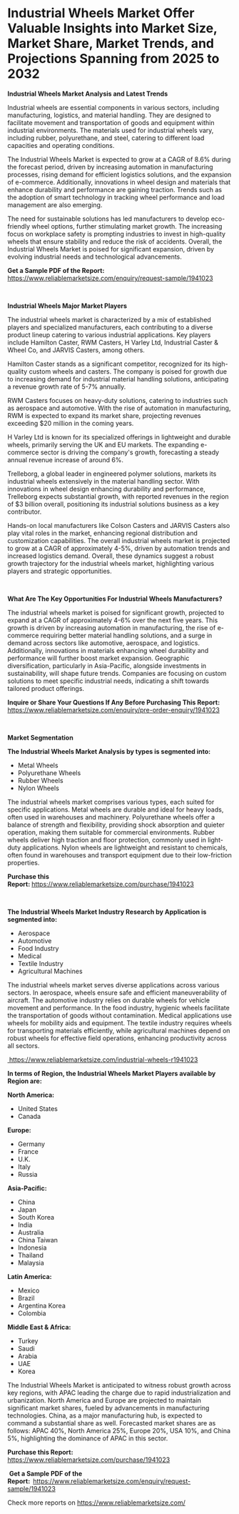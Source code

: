 <p><h1>Industrial Wheels Market Offer Valuable Insights into Market Size, Market Share, Market Trends, and Projections Spanning from 2025 to 2032</h1></p><p><strong>Industrial Wheels Market Analysis and Latest Trends</strong></p>
<p><p>Industrial wheels are essential components in various sectors, including manufacturing, logistics, and material handling. They are designed to facilitate movement and transportation of goods and equipment within industrial environments. The materials used for industrial wheels vary, including rubber, polyurethane, and steel, catering to different load capacities and operating conditions.</p><p>The Industrial Wheels Market is expected to grow at a CAGR of 8.6% during the forecast period, driven by increasing automation in manufacturing processes, rising demand for efficient logistics solutions, and the expansion of e-commerce. Additionally, innovations in wheel design and materials that enhance durability and performance are gaining traction. Trends such as the adoption of smart technology in tracking wheel performance and load management are also emerging. </p><p>The need for sustainable solutions has led manufacturers to develop eco-friendly wheel options, further stimulating market growth. The increasing focus on workplace safety is prompting industries to invest in high-quality wheels that ensure stability and reduce the risk of accidents. Overall, the Industrial Wheels Market is poised for significant expansion, driven by evolving industrial needs and technological advancements.</p></p>
<p><strong>Get a Sample PDF of the Report:&nbsp;</strong> <a href="https://www.reliablemarketsize.com/enquiry/request-sample/1941023?utm_campaign=3226&utm_medium=2&utm_source=Github&utm_content=ia&utm_term=10042025&utm_id=industrial-wheels">https://www.reliablemarketsize.com/enquiry/request-sample/1941023</a></p>
<p>&nbsp;</p>
<p><strong>Industrial Wheels Major Market Players</strong></p>
<p><p>The industrial wheels market is characterized by a mix of established players and specialized manufacturers, each contributing to a diverse product lineup catering to various industrial applications. Key players include Hamilton Caster, RWM Casters, H Varley Ltd, Industrial Caster & Wheel Co, and JARVIS Casters, among others.</p><p>Hamilton Caster stands as a significant competitor, recognized for its high-quality custom wheels and casters. The company is poised for growth due to increasing demand for industrial material handling solutions, anticipating a revenue growth rate of 5-7% annually.</p><p>RWM Casters focuses on heavy-duty solutions, catering to industries such as aerospace and automotive. With the rise of automation in manufacturing, RWM is expected to expand its market share, projecting revenues exceeding $20 million in the coming years.</p><p>H Varley Ltd is known for its specialized offerings in lightweight and durable wheels, primarily serving the UK and EU markets. The expanding e-commerce sector is driving the company's growth, forecasting a steady annual revenue increase of around 6%.</p><p>Trelleborg, a global leader in engineered polymer solutions, markets its industrial wheels extensively in the material handling sector. With innovations in wheel design enhancing durability and performance, Trelleborg expects substantial growth, with reported revenues in the region of $3 billion overall, positioning its industrial solutions business as a key contributor.</p><p>Hands-on local manufacturers like Colson Casters and JARVIS Casters also play vital roles in the market, enhancing regional distribution and customization capabilities. The overall industrial wheels market is projected to grow at a CAGR of approximately 4-5%, driven by automation trends and increased logistics demand. Overall, these dynamics suggest a robust growth trajectory for the industrial wheels market, highlighting various players and strategic opportunities.</p></p>
<p>&nbsp;</p>
<p><strong>What Are The Key Opportunities For Industrial Wheels Manufacturers?</strong></p>
<p><p>The industrial wheels market is poised for significant growth, projected to expand at a CAGR of approximately 4-6% over the next five years. This growth is driven by increasing automation in manufacturing, the rise of e-commerce requiring better material handling solutions, and a surge in demand across sectors like automotive, aerospace, and logistics. Additionally, innovations in materials enhancing wheel durability and performance will further boost market expansion. Geographic diversification, particularly in Asia-Pacific, alongside investments in sustainability, will shape future trends. Companies are focusing on custom solutions to meet specific industrial needs, indicating a shift towards tailored product offerings.</p></p>
<p><strong>Inquire or Share Your Questions If Any Before Purchasing This Report:</strong> <a href="https://www.reliablemarketsize.com/enquiry/pre-order-enquiry/1941023?utm_campaign=3226&utm_medium=2&utm_source=Github&utm_content=ia&utm_term=10042025&utm_id=industrial-wheels">https://www.reliablemarketsize.com/enquiry/pre-order-enquiry/1941023</a></p>
<p>&nbsp;</p>
<p><strong>Market Segmentation</strong></p>
<p><strong>The Industrial Wheels Market Analysis by types is segmented into:</strong></p>
<p><ul><li>Metal Wheels</li><li>Polyurethane Wheels</li><li>Rubber Wheels</li><li>Nylon Wheels</li></ul></p>
<p><p>The industrial wheels market comprises various types, each suited for specific applications. Metal wheels are durable and ideal for heavy loads, often used in warehouses and machinery. Polyurethane wheels offer a balance of strength and flexibility, providing shock absorption and quieter operation, making them suitable for commercial environments. Rubber wheels deliver high traction and floor protection, commonly used in light-duty applications. Nylon wheels are lightweight and resistant to chemicals, often found in warehouses and transport equipment due to their low-friction properties.</p></p>
<p><strong>Purchase this Report:&nbsp;</strong><a href="https://www.reliablemarketsize.com/purchase/1941023?utm_campaign=3226&utm_medium=2&utm_source=Github&utm_content=ia&utm_term=10042025&utm_id=industrial-wheels">https://www.reliablemarketsize.com/purchase/1941023</a></p>
<p>&nbsp;</p>
<p><strong>The Industrial Wheels Market Industry Research by Application is segmented into:</strong></p>
<p><ul><li>Aerospace</li><li>Automotive</li><li>Food Industry</li><li>Medical</li><li>Textile Industry</li><li>Agricultural Machines</li></ul></p>
<p><p>The industrial wheels market serves diverse applications across various sectors. In aerospace, wheels ensure safe and efficient maneuverability of aircraft. The automotive industry relies on durable wheels for vehicle movement and performance. In the food industry, hygienic wheels facilitate the transportation of goods without contamination. Medical applications use wheels for mobility aids and equipment. The textile industry requires wheels for transporting materials efficiently, while agricultural machines depend on robust wheels for effective field operations, enhancing productivity across all sectors.</p></p>
<p><a href="https://www.reliablemarketsize.com/industrial-wheels-r1941023?utm_campaign=3226&utm_medium=2&utm_source=Github&utm_content=ia&utm_term=10042025&utm_id=industrial-wheels">&nbsp;https://www.reliablemarketsize.com/industrial-wheels-r1941023</a></p>
<p><strong>In terms of Region, the Industrial Wheels Market Players available by Region are:</strong></p>
<p>
    <p> <strong> North America: </strong>
        <ul>
            <li>United States</li>
            <li>Canada</li>
        </ul>
        </p> 
    <p> <strong> Europe: </strong>
        <ul>
            <li>Germany</li>
            <li>France</li>
            <li>U.K.</li>
            <li>Italy</li>
            <li>Russia</li>
        </ul>
        </p> 
    <p> <strong> Asia-Pacific: </strong>
        <ul>
            <li>China</li>
            <li>Japan</li>
            <li>South Korea</li>
            <li>India</li>
            <li>Australia</li>
            <li>China Taiwan</li>
            <li>Indonesia</li>
            <li>Thailand</li>
            <li>Malaysia</li>
        </ul>
        </p> 
    <p> <strong> Latin America: </strong>
        <ul>
            <li>Mexico</li>
            <li>Brazil</li>
            <li>Argentina Korea</li>
            <li>Colombia</li>
        </ul>
        </p> 
    <p> <strong> Middle East & Africa: </strong>
        <ul>
            <li>Turkey</li>
            <li>Saudi</li>
            <li>Arabia</li>
            <li>UAE</li>
            <li>Korea</li>
        </ul>
    </p>
    </p>
<p><p>The Industrial Wheels Market is anticipated to witness robust growth across key regions, with APAC leading the charge due to rapid industrialization and urbanization. North America and Europe are projected to maintain significant market shares, fueled by advancements in manufacturing technologies. China, as a major manufacturing hub, is expected to command a substantial share as well. Forecasted market shares are as follows: APAC 40%, North America 25%, Europe 20%, USA 10%, and China 5%, highlighting the dominance of APAC in this sector.</p></p>
<p><strong>Purchase this Report: </strong><a href="https://www.reliablemarketsize.com/purchase/1941023?utm_campaign=3226&utm_medium=2&utm_source=Github&utm_content=ia&utm_term=10042025&utm_id=industrial-wheels">https://www.reliablemarketsize.com/purchase/1941023</a></p>
<p>&nbsp;<strong>Get a Sample PDF of the Report:&nbsp;&nbsp;</strong><a href="https://www.reliablemarketsize.com/enquiry/request-sample/1941023?utm_campaign=3226&utm_medium=2&utm_source=Github&utm_content=ia&utm_term=10042025&utm_id=industrial-wheels">https://www.reliablemarketsize.com/enquiry/request-sample/1941023</a></p>
<p><strong></strong></p>
<p>Check more reports on <a href="https://www.reliablemarketsize.com/?utm_campaign=3226&utm_medium=2&utm_source=Github&utm_content=ia&utm_term=10042025&utm_id=industrial-wheels">https://www.reliablemarketsize.com/</a></p>